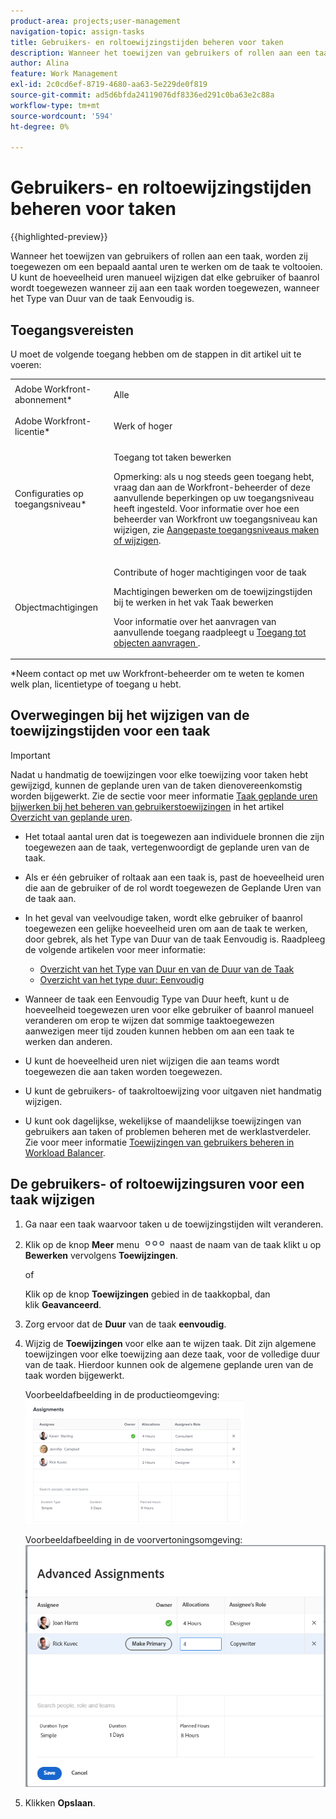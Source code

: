 ```yaml
---
product-area: projects;user-management
navigation-topic: assign-tasks
title: Gebruikers- en roltoewijzingstijden beheren voor taken
description: Wanneer het toewijzen van gebruikers of rollen aan een taak, worden zij toegewezen om een bepaald aantal uren te werken om de taak te voltooien. U kunt de hoeveelheid uren manueel wijzigen dat elke gebruiker of baanrol wordt toegewezen wanneer zij aan een taak worden toegewezen, wanneer het Type van Duur van de taak Eenvoudig is.
author: Alina
feature: Work Management
exl-id: 2c0cd6ef-8719-4680-aa63-5e229de0f819
source-git-commit: ad5d6bfda24119076df8336ed291c0ba63e2c88a
workflow-type: tm+mt
source-wordcount: '594'
ht-degree: 0%

---
```


# Gebruikers- en roltoewijzingstijden beheren voor taken

{{highlighted-preview}}

Wanneer het toewijzen van gebruikers of rollen aan een taak, worden zij toegewezen om een bepaald aantal uren te werken om de taak te voltooien. U kunt de hoeveelheid uren manueel wijzigen dat elke gebruiker of baanrol wordt toegewezen wanneer zij aan een taak worden toegewezen, wanneer het Type van Duur van de taak Eenvoudig is.

## Toegangsvereisten

U moet de volgende toegang hebben om de stappen in dit artikel uit te voeren:

<table style="table-layout:auto"> 
 <col> 
 <col> 
 <tbody> 
  <tr> 
   <td role="rowheader">Adobe Workfront-abonnement*</td> 
   <td> <p>Alle</p> </td> 
  </tr> 
  <tr> 
   <td role="rowheader">Adobe Workfront-licentie*</td> 
   <td> <p>Werk of hoger</p> </td> 
  </tr> 
  <tr> 
   <td role="rowheader">Configuraties op toegangsniveau*</td> 
   <td> <p>Toegang tot taken bewerken</p> <p>Opmerking: als u nog steeds geen toegang hebt, vraag dan aan de Workfront-beheerder of deze aanvullende beperkingen op uw toegangsniveau heeft ingesteld. Voor informatie over hoe een beheerder van Workfront uw toegangsniveau kan wijzigen, zie <a href="../../../administration-and-setup/add-users/configure-and-grant-access/create-modify-access-levels.md" class="MCXref xref">Aangepaste toegangsniveaus maken of wijzigen</a>.</p> </td> 
  </tr> 
  <tr> 
   <td role="rowheader">Objectmachtigingen</td> 
   <td> <p>Contribute of hoger machtigingen voor de taak</p> <p>Machtigingen bewerken om de toewijzingstijden bij te werken in het vak Taak bewerken</p> <p>Voor informatie over het aanvragen van aanvullende toegang raadpleegt u <a href="../../../workfront-basics/grant-and-request-access-to-objects/request-access.md" class="MCXref xref">Toegang tot objecten aanvragen </a>.</p> </td> 
  </tr> 
 </tbody> 
</table>

&#42;Neem contact op met uw Workfront-beheerder om te weten te komen welk plan, licentietype of toegang u hebt.

## Overwegingen bij het wijzigen van de toewijzingstijden voor een taak

>[!IMPORTANT]
>
>Nadat u handmatig de toewijzingen voor elke toewijzing voor taken hebt gewijzigd, kunnen de geplande uren van de taken dienovereenkomstig worden bijgewerkt. Zie de sectie voor meer informatie [Taak geplande uren bijwerken bij het beheren van gebruikerstoewijzingen](../../../manage-work/tasks/task-information/planned-hours.md#update) in het artikel [Overzicht van geplande uren](../../../manage-work/tasks/task-information/planned-hours.md).

* Het totaal aantal uren dat is toegewezen aan individuele bronnen die zijn toegewezen aan de taak, vertegenwoordigt de geplande uren van de taak.
* Als er één gebruiker of roltaak aan een taak is, past de hoeveelheid uren die aan de gebruiker of de rol wordt toegewezen de Geplande Uren van de taak aan.
* In het geval van veelvoudige taken, wordt elke gebruiker of baanrol toegewezen een gelijke hoeveelheid uren om aan de taak te werken, door gebrek, als het Type van Duur van de taak Eenvoudig is. Raadpleeg de volgende artikelen voor meer informatie:

   * [Overzicht van het Type van Duur en van de Duur van de Taak](../../../manage-work/tasks/taskdurtn/task-duration-and-duration-type.md)
   * [Overzicht van het type duur: Eenvoudig](../../../manage-work/tasks/taskdurtn/simple-duration-type.md)

* Wanneer de taak een Eenvoudig Type van Duur heeft, kunt u de hoeveelheid toegewezen uren voor elke gebruiker of baanrol manueel veranderen om erop te wijzen dat sommige taaktoegewezen aanwezigen meer tijd zouden kunnen hebben om aan een taak te werken dan anderen.
* U kunt de hoeveelheid uren niet wijzigen die aan teams wordt toegewezen die aan taken worden toegewezen.
* U kunt de gebruikers- of taakroltoewijzing voor uitgaven niet handmatig wijzigen.
* U kunt ook dagelijkse, wekelijkse of maandelijkse toewijzingen van gebruikers aan taken of problemen beheren met de werklastverdeler. Zie voor meer informatie [Toewijzingen van gebruikers beheren in Workload Balancer](../../../resource-mgmt/workload-balancer/manage-user-allocations-workload-balancer.md).

## De gebruikers- of roltoewijzingsuren voor een taak wijzigen

1. Ga naar een taak waarvoor taken u de toewijzingstijden wilt veranderen.
1. Klik op de knop **Meer** menu ![](assets/qs-more-icon-on-an-object.png) naast de naam van de taak klikt u op **Bewerken** vervolgens **Toewijzingen**.

   of

   Klik op de knop **Toewijzingen** gebied in de taakkopbal, dan klik **Geavanceerd**.

1. Zorg ervoor dat de **Duur** van de taak **eenvoudig**.
1. Wijzig de **Toewijzingen** voor elke aan te wijzen taak. Dit zijn algemene toewijzingen voor elke toewijzing aan deze taak, voor de volledige duur van de taak. Hierdoor kunnen ook de algemene geplande uren van de taak worden bijgewerkt.

   Voorbeeldafbeelding in de productieomgeving:
   ![](assets/advanced-assignments-simple-duration-multiple-resources-nwe-350x198.png)

   <span class="preview">Voorbeeldafbeelding in de voorvertoningsomgeving:</span>
   ![Toewijzingen wijzigen](assets/advanced-assignments-duration-type-allocations.png)

1. Klikken **Opslaan**.

